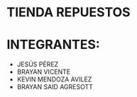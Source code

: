 # TIENDA REPUESTOS

# INTEGRANTES:
- JESÚS PÉREZ
- BRAYAN VICENTE
- KEVIN MENDOZA AVILEZ
- BRAYAN SAID AGRESOTT
